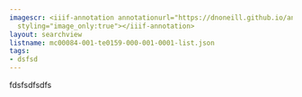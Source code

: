 ```yaml
---
imagescr: <iiif-annotation annotationurl="https://dnoneill.github.io/annotate/annotations/mc00084-001-te0159-000-001-0001-011.json"
  styling="image_only:true"></iiif-annotation>
layout: searchview
listname: mc00084-001-te0159-000-001-0001-list.json
tags:
- dsfsd
---
```

fdsfsdfsdfs